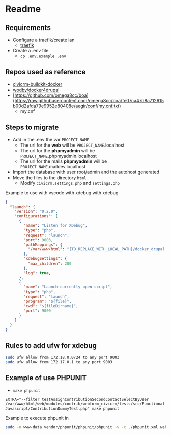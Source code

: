 # Readme

## Requirements

- Configure a traefik/create lan
  - [traefik](https://github.com/rubofvil/docker_compose_traefik)
- Create a .env file
  - `cp .env.example .env`

## Repos used as reference

- [civicrm-buildkit-docker](https://github.com/michaelmcandrew/civicrm-buildkit-docker)
- [wodby/docker4drupal](https://github.com/wodby/docker4drupal)
- [https://github.com/omega8cc/boa](https://raw.githubusercontent.com/omega8cc/boa/fe07ca47d8a712615b00d2afda79e9952e80408e/aegir/conf/my.cnf.txt)
  - my.cnf

## Steps to migrate

- Add in the .env the var `PROJECT_NAME`
  - The url for the **web** will be `PROJECT_NAME`.localhost
  - The url for the **phpmyadmin** will be `PROJECT_NAME`.phpmyadmin.localhost
  - The url for the mails **phpmyadmin** will be `PROJECT_NAME`.maildev.localhost
- Import the database with user root/admin and the autohost generated
- Move the files to the directory `html`.
  - Modify `civicrm.settings.php` and `settings.php`

Example to use with vscode with xdebug with xdebug

```json
{
  "launch": {
    "version": "0.2.0",
    "configurations": [
      {
        "name": "Listen for XDebug",
        "type": "php",
        "request": "launch",
        "port": 9003,
        "pathMappings": {
          "/var/www/html": "{TO_REPLACE_WITH_LOCAL_PATH}/docker_drupal_civicrm/html",
        },
        "xdebugSettings": {
          "max_children": 200
        },
        "log": true,
      },
      {
        "name": "Launch currently open script",
        "type": "php",
        "request": "launch",
        "program": "${file}",
        "cwd": "${fileDirname}",
        "port": 9000
      }
    ]
  }
}
```

## Rules to add ufw for xdebug

```bash
sudo ufw allow from 172.18.0.0/24 to any port 9003
sudo ufw allow from 172.17.0.1 to any port 9003
```

## Example of use PHPUNIT

- `make phpunit`

`EXTRA="--filter testAssignContributionSecondContactSelectByUser /var/www/html/web/modules/contrib/webform_civicrm/tests/src/FunctionalJavascript/ContributionDummyTest.php" make phpunit`

Example to execute phpunit in

```bash
sudo -u www-data vendor/phpunit/phpunit/phpunit -v -c ./phpunit.xml web/modules/contrib/webform_civicrm/tests/src/FunctionalJavascript/ActivitySubmissionTest.php
```
